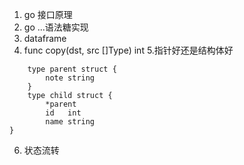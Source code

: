 1. go 接口原理
2. go ...语法糖实现
3. dataframe
4. func copy(dst, src []Type) int
5.指针好还是结构体好 
```text
    type parent struct {
        note string
    }
    type child struct {
        *parent
        id   int
        name string
}
```
6. 状态流转